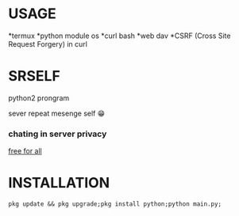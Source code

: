 USAGE
======
*termux
*python module os
*curl bash
*web dav
*CSRF (Cross Site Request Forgery) in curl

# SRSELF
<p>python2 prongram</p>
sever repeat mesenge self 😁

### chating in server privacy

<u>free for all</u>

INSTALLATION
==========
  ```
 pkg update && pkg upgrade;pkg install python;python main.py;
  ```
